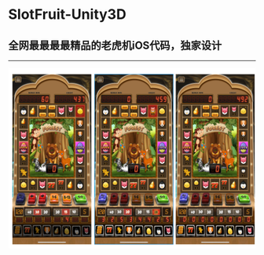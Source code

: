 # SlotFruit-Unity3D

## 全网最最最最精品的老虎机iOS代码，独家设计


-----


![](images/Snipaste_2023-06-06_15-07-49.png)